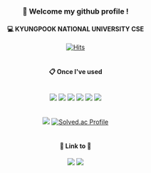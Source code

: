 <div align="center"> 

###  👋 Welcome my github profile !


#### 💻 KYUNGPOOK NATIONAL UNIVERSITY CSE
[![Hits](https://hits.seeyoufarm.com/api/count/incr/badge.svg?url=https%3A%2F%2Fgithub.com%2Fseungzaee&count_bg=%2398B582&title_bg=%235B625A&icon=&icon_color=%23FFFFFF&title=hits&edge_flat=false)](https://hits.seeyoufarm.com)
<br/>
<br/>

#### 📋 Once I've used

<br/>

<img src="https://img.shields.io/badge/C-A8B9CC?style=for-the-badge&logo=C&logoColor=white">
<img src="https://img.shields.io/badge/C++-00599C?style=for-the-badge&logo=C++&logoColor=white">
<img src="https://img.shields.io/badge/Python-3776AB?style=for-the-badge&logo=Python&logoColor=white">
<img src="https://img.shields.io/badge/Java-007396.svg?&style=for-the-badge&logo=Java&logoColor=white">
<img src="https://img.shields.io/badge/Javascript-F7DF1E?style=for-the-badge&logo=Javascript&logoColor=white">
<img src="https://img.shields.io/badge/Github-181717?style=for-the-badge&logo=Github&logoColor=white">


<br/>
<br/>
<br/>


<img src="https://github-readme-stats.vercel.app/api/top-langs/?username=seungzaee&layout=compact">
<a href="https://solved.ac/kxm010122/">
  <img src="http://mazassumnida.wtf/api/v2/generate_badge?boj=kxm010122" alt="Solved.ac Profile" />
</a>

<br/>
<br/>

#### 🔗 Link to 🔗
<a href="https://seungzaee.tistory.com/"><img src="https://img.shields.io/badge/Tistory-EC4815?style=plastic&logo=Tistory&logoColor=white"></a>
<a href="mailto:kxm010122@naver.com"><img src="https://img.shields.io/badge/Gmail-76BB21?style=plastic&logo=Gmail&logoColor=white&link=mailto:kxm010122@naver.com"/></a>

</div>

<!--
**seungzaee/seungzaee** is a ✨ _special_ ✨ repository because its `README.md` (this file) appears on your GitHub profile.

Here are some ideas to get you started:

- 🔭 I’m currently working on ...
- 🌱 I’m currently learning ...
- 👯 I’m looking to collaborate on ...
- 🤔 I’m looking for help with ...
- 💬 Ask me about ...
- 📫 How to reach me: ...
- 😄 Pronouns: ...
- ⚡ Fun fact: ...
-->
